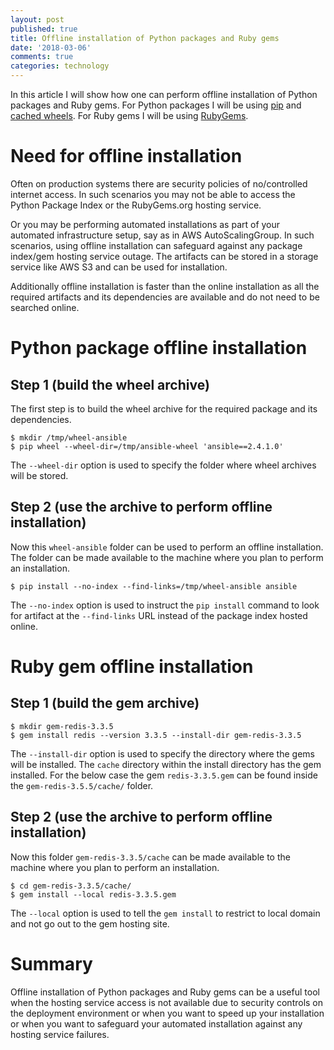 ```yaml
---
layout: post
published: true
title: Offline installation of Python packages and Ruby gems
date: '2018-03-06'
comments: true
categories: technology
---
```


In this article I will show how one can perform offline installation of Python packages and Ruby gems. 
For Python packages I will be using [pip] and [cached wheels](wheel). For Ruby gems I will be using [RubyGems].

# Need for offline installation
Often on production systems there are security policies of no/controlled internet access. In such scenarios 
you may not be able to access the Python Package Index or the RubyGems.org hosting service.

Or you may be performing automated installations as part of your automated infrastructure setup, say as in 
AWS AutoScalingGroup. In such scenarios, using offline installation can safeguard against any package index/gem 
hosting service outage. The artifacts can be stored in a storage service like AWS S3 and can be used 
for installation.

Additionally offline installation is faster than the online installation as all the required artifacts and 
its dependencies are available and do not need to be searched online.

# Python package offline installation

## Step 1 (build the wheel archive)

The first step is to build the wheel archive for the required package and its dependencies. 

```
$ mkdir /tmp/wheel-ansible
$ pip wheel --wheel-dir=/tmp/ansible-wheel 'ansible==2.4.1.0'
```

The `--wheel-dir` option is used to specify the folder where wheel archives will be stored.

## Step 2 (use the archive to perform offline installation)

Now this `wheel-ansible` folder can be used to perform an offline installation. The folder can be made 
available to the machine where you plan to perform an installation.

```
$ pip install --no-index --find-links=/tmp/wheel-ansible ansible
```

The `--no-index` option is used to 
instruct the `pip install` command to look for artifact at the `--find-links` URL instead of the package 
index hosted online.

# Ruby gem offline installation

## Step 1 (build the gem archive)

```
$ mkdir gem-redis-3.3.5
$ gem install redis --version 3.3.5 --install-dir gem-redis-3.3.5
```

The `--install-dir` option is used to specify 
the directory where the gems will be installed. The `cache` directory within the install directory has the 
gem installed. For the below case the gem `redis-3.3.5.gem` can be found inside the `gem-redis-3.5.5/cache/` folder.

## Step 2 (use the archive to perform offline installation)

Now this folder `gem-redis-3.3.5/cache` can be made available to the machine where you plan to perform an 
installation.

```
$ cd gem-redis-3.3.5/cache/
$ gem install --local redis-3.3.5.gem
```

The `--local` option is used to tell the `gem install` to restrict to local domain and not go 
out to the gem hosting site.

# Summary
Offline installation of Python packages and Ruby gems can be a useful tool when the hosting service access 
is not available due to security controls on the deployment environment or when you want to speed up your 
installation or when you want to safeguard your automated installation against any hosting service failures.

[pip]: https://pip.pypa.io/en/stable/
[wheel]: https://wheel.readthedocs.io/en/latest/
[RubyGems]: https://rubygems.org/
